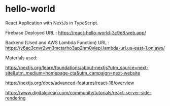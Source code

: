 # hello-world

React Application with NextJs in TypeScript.

Firebase Deployed URL : https://react-hello-world-3c9e8.web.app/


Backend (Used and AWS Lambda Function) URL : https://y6ac3cnvr2wn3mctarho3ap2hm0vlepi.lambda-url.us-east-1.on.aws/

Materials used:

https://nextjs.org/learn/foundations/about-nextjs?utm_source=next-site&utm_medium=homepage-cta&utm_campaign=next-website

https://nextjs.org/docs/advanced-features/react-18/overview

https://www.digitalocean.com/community/tutorials/react-server-side-rendering



